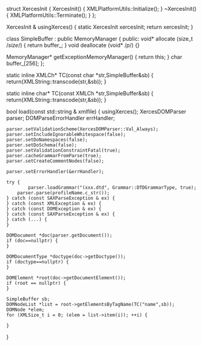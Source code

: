 
struct XercesInit
{
    XercesInit() { XMLPlatformUtils::Initialize(); }
    ~XercesInit() { XMLPlatformUtils::Terminate(); }
};

XercesInit & usingXerces()
{
    static XercesInit xercesInit;
    return xercesInit;
}

class SimpleBuffer : public MemoryManager {
public:
	void* allocate (size_t /*size*/) { return buffer_; }
	void deallocate (void* /*p*/) {}

  MemoryManager* getExceptionMemoryManager() { return this; }
	char buffer_[256];
};

static inline XMLCh* TC(const char *str,SimpleBuffer&sb) {
	return(XMLString::transcode(str,&sb));
}

static inline char* TC(const XMLCh *str,SimpleBuffer&sb) {
	return(XMLString::transcode(str,&sb));
}

bool load(const std::string & xmlfile)
{
    usingXerces();
    XercesDOMParser parser;
    DOMParseErrorHandler errHandler;

    parser.setValidationScheme(XercesDOMParser::Val_Always);
    parser.setIncludeIgnorableWhitespace(false);
    parser.setDoNamespaces(false);
    parser.setDoSchema(false);
    parser.setValidationConstraintFatal(true);
    parser.cacheGrammarFromParse(true);
    parser.setCreateCommentNodes(false);

    parser.setErrorHandler(&errHandler);
    
    try {
 		    parser.loadGrammar("(xxx.dtd", Grammar::DTDGrammarType, true);
        parser.parse(profileName.c_str());        
    } catch (const SAXParseException & ex) {
    } catch (const XMLException & ex) {
    } catch (const DOMException & ex) {
    } catch (const SAXParseException & ex) {
    } catch (...) {
    }
    
    DOMDocument *doc(parser.getDocument());
    if (doc==nullptr) {    
    }
    
    DOMDocumentType *doctype(doc->getDoctype());
    if (doctype==nullptr) {
    }
    
    DOMElement *root(doc->getDocumentElement());
    if (root == nullptr) {
    }
    
    SimpleBuffer sb;
    DOMNodeList *list = root->getElementsByTagName(TC("name",sb));
    DOMNode *elem;
    for (XMLSize_t i = 0; (elem = list->item(i)); ++i) {
    
    }
}
